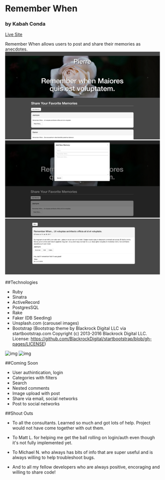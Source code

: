 # Remember When
### by Kabah Conda

[Live Site](http://rememberwhen.herokuapp.com)

Remember When allows users to post and share their memories as anecdotes. 
![img](/screenshots/homePage.png)
![img](/screenshots/addNew.png)
![img](/screenshots/postWithComment.png)

##Technologies

* Ruby
* Sinatra
* ActiveRecord
* PostgresSQL
* Rake
* Faker (DB Seeding)
* Unsplash.com (carousel images)
* Bootstrap (Bootstrap theme by Blackrock Digital LLC via startbootstrap.com Copyright (c) 2013-2016 Blackrock Digital LLC. License: https://github.com/BlackrockDigital/startbootstrap/blob/gh-pages/LICENSE)

![img](/screenshots/RememberWhenERD.png)
![img](/screenshots/RememberWhenWireframe.png) 


##Coming Soon

* User authintication, login
* Categories with filters
* Search
* Nested comments
* Image upload with post
* Share via email, social networks
* Post to social networks

##Shout Outs

* To all the consultants. Learned so much and got lots of help. Project would not have come together with out them. 

* To Matt L. for helping me get the ball rolling on login/auth even though it's not fully implemented yet. 

* To Michael N. who always has bits of info that are super useful and is always willing to help troubleshoot bugs. 

* And to all my fellow developers who are always positive, encoraging and willing to share code!



